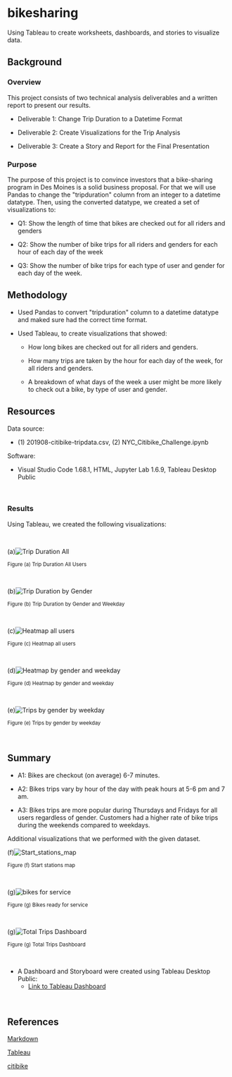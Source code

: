 # bikesharing

Using Tableau to create worksheets, dashboards, and stories to visualize data.

## Background

### Overview

This project consists of two technical analysis deliverables and a written report to present our results.

- Deliverable 1: Change Trip Duration to a Datetime Format

- Deliverable 2: Create Visualizations for the Trip Analysis

- Deliverable 3: Create a Story and Report for the Final Presentation

### Purpose

The purpose of this project is to convince investors that a bike-sharing program in Des Moines is a solid business proposal. For that we will use Pandas to change the "tripduration" column from an integer to a datetime datatype. Then, using the converted datatype, we created a set of visualizations to:

- Q1: Show the length of time that bikes are checked out for all riders and genders

- Q2: Show the number of bike trips for all riders and genders for each hour of each day of the week

- Q3: Show the number of bike trips for each type of user and gender for each day of the week.

## Methodology

- Used Pandas to convert "tripduration" column to a datetime datatype and maked sure had the correct time format.

- Used Tableau, to create visualizations that showed:

  - How long bikes are checked out for all riders and genders.
  
  - How many trips are taken by the hour for each day of the week, for all riders and genders.
  
  - A breakdown of what days of the week a user might be more likely to check out a bike, by type of user and gender.
  
## Resources

Data source:

- (1) 201908-citibike-tripdata.csv, (2) NYC_Citibike_Challenge.ipynb

Software:

- Visual Studio Code 1.68.1, HTML, Jupyter Lab 1.6.9, Tableau Desktop Public
 
<br/>

### Results

Using Tableau, we created the following visualizations:

<br/>


(a)![Trip Duration All](./Images/tripduration_all.png)
 
<sub> Figure (a) Trip Duration All Users

<br/>

(b)![Trip Duration by Gender](./Images/tripduration_gender.png)
 
<sub> Figure (b) Trip Duration by Gender and Weekday

<br/>

(c)![Heatmap all users](./Images/heatmap_all.png)
 
<sub> Figure (c) Heatmap all users

<br/>

(d)![Heatmap by gender and weekday](./Images/heatmap_gender.png)
 
<sub> Figure (d) Heatmap by gender and weekday

<br/>

(e)![Trips by gender by weekday](./Images/User%20Trips%20by%20Gender%20by%20Weekday.png)
 
<sub> Figure (e) Trips by gender by weekday

<br/>

## Summary

- A1: Bikes are checkout (on average) 6-7 minutes.

- A2: Bikes trips vary by hour of the day with peak hours at 5-6 pm and 7 am.

- A3: Bikes trips are more popular during Thursdays and Fridays for all users regardless of gender. Customers had a higher rate of bike trips during the weekends compared to weekdays.

Additional visualizations that we performed with the given dataset.

(f)![Start_stations_map](./Images/start_stations_map.png)
 
<sub> Figure (f) Start stations map

<br/>

(g)![bikes for service](./Images/bikes_for_service.png)
 
<sub> Figure (g) Bikes ready for service

<br/>

(g)![Total Trips Dashboard](./Images/total_trips_dashboard.png)

<sub> Figure (g) Total Trips Dashboard

<br/>


- A Dashboard and Storyboard were created using Tableau Desktop Public:
  - [Link to Tableau Dashboard](https://public.tableau.com/app/profile/leonardo.aldarondo/viz/CitiBikeStory_16637907027860/CitibikeStory?publish=yes)

<br/>

## References

[Markdown](https://docs.github.com/en/get-started/writing-on-github/getting-started-with-writing-and-formatting-on-github/basic-writing-and-formatting-syntax)

[Tableau](https://public.tableau.com/app/discover)

[citibike](https://ride.citibikenyc.com/system-data)